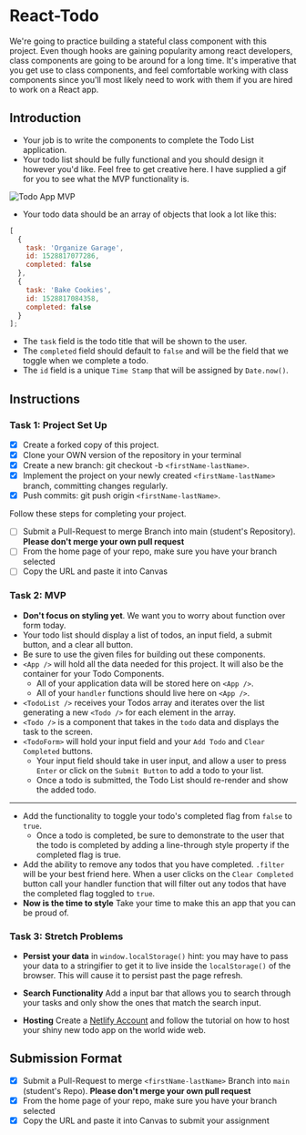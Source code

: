# React-Todo

We're going to practice building a stateful class component with this project. Even though hooks are gaining popularity among react developers, class components are going to be around for a long time. It's imperative that you get use to class components, and feel comfortable working with class components since you'll most likely need to work with them if you are hired to work on a React app.

## Introduction

- Your job is to write the components to complete the Todo List application.
- Your todo list should be fully functional and you should design it however you'd like. Feel free to get creative here. I have supplied a gif for you to see what the MVP functionality is.

![Todo App MVP](todo.gif)

- Your todo data should be an array of objects that look a lot like this:

```js
[
  {
    task: 'Organize Garage',
    id: 1528817077286,
    completed: false
  },
  {
    task: 'Bake Cookies',
    id: 1528817084358,
    completed: false
  }
];
```

- The `task` field is the todo title that will be shown to the user.
- The `completed` field should default to `false` and will be the field that we toggle when we complete a todo.
- The `id` field is a unique `Time Stamp` that will be assigned by `Date.now()`.

## Instructions

### Task 1: Project Set Up

- [x] Create a forked copy of this project.
- [x] Clone your OWN version of the repository in your terminal
- [x] Create a new branch: git checkout -b `<firstName-lastName>`.
- [x] Implement the project on your newly created `<firstName-lastName>` branch, committing changes regularly.
- [x] Push commits: git push origin `<firstName-lastName>`.

Follow these steps for completing your project.

- [ ] Submit a Pull-Request to merge <firstName-lastName> Branch into main (student's Repository). **Please don't merge your own pull request**
- [ ] From the home page of your repo, make sure you have your branch selected
- [ ] Copy the URL and paste it into Canvas

### Task 2: MVP

- **Don't focus on styling yet**. We want you to worry about function over form today.
- Your todo list should display a list of todos, an input field, a submit button, and a clear all button.
- Be sure to use the given files for building out these components.
- `<App />` will hold all the data needed for this project. It will also be the container for your Todo Components.
  - All of your application data will be stored here on `<App />`.
  - All of your `handler` functions should live here on `<App />`.
- `<TodoList />` receives your Todos array and iterates over the list generating a new `<Todo />` for each element in the array.
- `<Todo />` is a component that takes in the `todo` data and displays the task to the screen.
- `<TodoForm>` will hold your input field and your `Add Todo` and `Clear Completed` buttons.
  - Your input field should take in user input, and allow a user to press `Enter` or click on the `Submit Button` to add a todo to your list.
  - Once a todo is submitted, the Todo List should re-render and show the added todo.

---

- Add the functionality to toggle your todo's completed flag from `false` to `true`.
  - Once a todo is completed, be sure to demonstrate to the user that the todo is completed by adding a line-through style property if the completed flag is true.
- Add the ability to remove any todos that you have completed. `.filter` will be your best friend here. When a user clicks on the `Clear Completed` button call your handler function that will filter out any todos that have the completed flag toggled to `true`.
- **Now is the time to style** Take your time to make this an app that you can be proud of.

### Task 3: Stretch Problems

- **Persist your data** in `window.localStorage()` hint: you may have to pass your data to a stringifier to get it to live inside the `localStorage()` of the browser. This will cause it to persist past the page refresh.

- **Search Functionality** Add a input bar that allows you to search through your tasks and only show the ones that match the search input.

- **Hosting** Create a [Netlify Account](https://www.netlify.com/) and follow the tutorial on how to host your shiny new todo app on the world wide web.

## Submission Format

- [x] Submit a Pull-Request to merge `<firstName-lastName>` Branch into `main` (student's  Repo). **Please don't merge your own pull request**
- [x] From the home page of your repo, make sure you have your branch selected
- [x] Copy the URL and paste it into Canvas to submit your assignment
